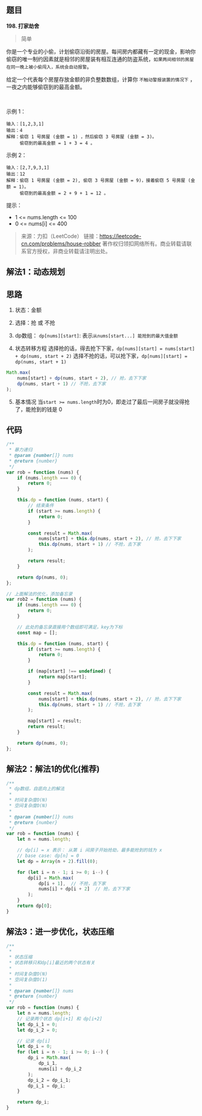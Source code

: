 ## 题目
**198. 打家劫舍**
>简单

你是一个专业的小偷，计划偷窃沿街的房屋。每间房内都藏有一定的现金，影响你偷窃的唯一制约因素就是相邻的房屋装有相互连通的防盗系统，`如果两间相邻的房屋在同一晚上被小偷闯入，系统会自动报警`。

给定一个代表每个房屋存放金额的非负整数数组，计算你 `不触动警报装置的情况下` ，一夜之内能够偷窃到的最高金额。

 

示例 1：
```
输入：[1,2,3,1]
输出：4
解释：偷窃 1 号房屋 (金额 = 1) ，然后偷窃 3 号房屋 (金额 = 3)。
     偷窃到的最高金额 = 1 + 3 = 4 。
```
示例 2：
```
输入：[2,7,9,3,1]
输出：12
解释：偷窃 1 号房屋 (金额 = 2), 偷窃 3 号房屋 (金额 = 9)，接着偷窃 5 号房屋 (金额 = 1)。
     偷窃到的最高金额 = 2 + 9 + 1 = 12 。
```

提示：

* 1 <= nums.length <= 100
* 0 <= nums[i] <= 400


>来源：力扣（LeetCode）
链接：https://leetcode-cn.com/problems/house-robber
著作权归领扣网络所有。商业转载请联系官方授权，非商业转载请注明出处。

## 解法1：动态规划
## 思路
1. 状态：金额
2. 选择：抢 或 不抢
3. dp数组：
`dp[nums][start]`: 表示`从nums[start...] 能抢到的最⼤值金额`

4. 状态转移方程
选择抢的话，得去抢下下家，`dp[nums][start] = nums[start] + dp(nums, start + 2)`
选择不抢的话，可以抢下家，`dp[nums][start] = dp(nums, start + 1)`
```javascript
Math.max(
    nums[start] + dp(nums, start + 2), // 抢，去下下家
    dp(nums, start + 1) // 不抢，去下家
);
```
5. 基本情况
当`start >= nums.length`时为0，即走过了最后一间房子就没得抢了，能抢到的钱是 0

## 代码
```javascript
/**
 * 暴力递归
 * @param {number[]} nums
 * @return {number}
 */
var rob = function (nums) {
    if (nums.length === 0) {
        return 0;
    }

    this.dp = function (nums, start) {
        // 结束条件
        if (start >= nums.length) {
            return 0;
        }

        const result = Math.max(
            nums[start] + this.dp(nums, start + 2), // 抢，去下下家
            this.dp(nums, start + 1) // 不抢，去下家
        );

        return result;
    }

    return dp(nums, 0);
};
```
```javascript
// 上面解法的优化，添加备忘录
var rob2 = function (nums) {
    if (nums.length === 0) {
        return 0;
    }

    // 此处的备忘录直接用个数组即可满足，key为下标
    const map = [];

    this.dp = function (nums, start) {
        if (start >= nums.length) {
            return 0;
        }

        if (map[start] !== undefined) {
            return map[start];
        }

        const result = Math.max(
            nums[start] + this.dp(nums, start + 2), // 抢，去下下家
            this.dp(nums, start + 1) // 不抢，去下家
        );

        map[start] = result;
        return result;
    }

    return dp(nums, 0);
};

```
## 解法2：解法1的优化(推荐)
```javascript
/**
 * dp数组，自底向上的解法
 * 
 * 时间复杂度O(N)
 * 空间复杂度O(N)
 * 
 * @param {number[]} nums
 * @return {number}
 */
var rob = function (nums) {
    let n = nums.length;

    // dp[i] = x 表⽰： 从第 i 间房⼦开始抢劫，最多能抢到的钱为 x
    // base case: dp[n] = 0 
    let dp = Array(n + 2).fill(0);

    for (let i = n - 1; i >= 0; i--) {
        dp[i] = Math.max(
            dp[i + 1],  // 不抢，去下家
            nums[i] + dp[i + 2]  // 抢，去下下家
        );
    }
    return dp[0];
}
```
## 解法3：进一步优化，状态压缩

```javascript
/**
 * 
 * 状态压缩
 * 状态转移只和dp[i]最近的两个状态有关
 * 
 * 时间复杂度O(N)
 * 空间复杂度O(1)
 * 
 * @param {number[]} nums
 * @return {number}
 */
var rob = function (nums) {
    let n = nums.length;
    // 记录两个状态 dp[i+1] 和 dp[i+2] 
    let dp_i_1 = 0;
    let dp_i_2 = 0;

    // 记录 dp[i]
    let dp_i = 0;
    for (let i = n - 1; i >= 0; i--) {
        dp_i = Math.max(
            dp_i_1, 
            nums[i] + dp_i_2
        );
        dp_i_2 = dp_i_1;
        dp_i_1 = dp_i;
    }

    return dp_i;
}
```